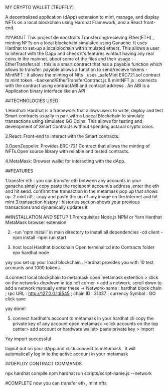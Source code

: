 MY CRYPTO WALLET (TRUFFLY)

A decentralized application (dApp) extension to mint, manage, and display NFTs on a local blockchain using Hardhat Framework, and a React front-end.

##ABOUT
This project demonstraits Transferring/recieving Ether(ETH) , minting NFTs on a local blockchain simulated using Ganache. It uses Hardhat to set-up a localblochain with simulated ethers. This allows a user to interact with the Dapp and check it's features wihtout having any real coins in the mainnet.
about some of the files and their usage :
 -EtherTransfer.sol : this is a smart contract that has a payable function which allows to transfer. payable allows a function to send/recieve tokens
 -MintNFT : it allows the minting of Nfts . uses _safeMint ERC721.sol contract to mint token.
 -backend/EtherTransferContract.js & mintNFT.js : connects with the contract using contractABI and contract address . An ABI is a Application binary interface like an API 

##TECHNOLOGIES USED

1.Hardhat:
Hardhat is a framework that allows users to write, deploy and test Smart contracts usually in pair with a Loacal Blockchain to simulate transactions using simulated GO Coins. This allows for testing and development of Smart Contracts without spending actaual crypto coins.

2.React: 
Front-end to interact with the Smart contracts.

3.OpenZeppelin: 
Provides ERC-721 Contract that allows the minting of NFTs.Open source library with reliable and tested contracts.

4.MetaMask:
Browser wallet for interacting with the dApp.

##FEATURES

1.transfer eth : you can transfer eth between any accounts in your ganache.simply copy paste the reciepent account's address ,enter the eth and hit send. confirmt the transaction in the metamask pop up that shows up.
2.mint nft : copy and paste the uri of any image on the internet and hit mint
3.transaction histpry : histories section shows your previous transactions and dynamically updates it.

##INSTALLATION AND SETUP
1.Prerequisites
    Node.js
    NPM or Yarn
    Hardhat
    MetaMask browser extension

2. -run 'npm install' in main directory to install all dependencies
   -cd client
   -npm install
   -npm run start

3. host local Hardhat blockchain
   Open terminal
   cd into Contracts folder
   npx hardhat node
   
yay you set up your loacl blockchain . Hardhat provides you with 10 test accounts and 1000 tokens.

4.connect local blockchain to metamask 
   open metamask extention > click on the networks dopdown in top left corner > add a network.
   scroll down to add a network manually
   enter these -> Network-name : hardhat block chain ; rpc URL : http://127.0.0.1:8545 ; chain ID : 31337 ; currency Symbol : GO
   click save

yay done!

5. connect hardhat's account to metamask
   in your hardhat cli copy the private key of any account
   open metamask >click accounts on the top center> add account or hardware wallet> paste private key > import



Yay import successful

logout out on your dApp and click connect to metamask . it will automatically log in to the active account in your metamask


##DEPLOY CONTRACT COMMANDS

npx hardhat compile 
npm hardhat run scripts/script-name.js --network <network name>

#COMPLETE
now you can transfer eth , mint nfts 


   
